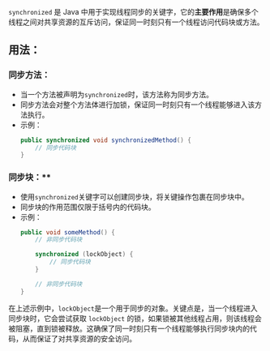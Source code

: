 `synchronized` 是 Java 中用于实现线程同步的关键字，它的**主要作用**是确保多个线程之间对共享资源的互斥访问，保证同一时刻只有一个线程访问代码块或方法。
## 用法：
### 同步方法：
   - 当一个方法被声明为`synchronized`时，该方法称为同步方法。
   - 同步方法会对整个方法体进行加锁，保证同一时刻只有一个线程能够进入该方法执行。
   - 示例：
     ```java
     public synchronized void synchronizedMethod() {
         // 同步代码块
     }
     ```

### 同步块：**
   - 使用`synchronized`关键字可以创建同步块，将关键操作包裹在同步块中。
   - 同步块的作用范围仅限于括号内的代码块。
   - 示例：
     ```java
     public void someMethod() {
         // 非同步代码块

         synchronized (lockObject) {
             // 同步代码块
         }

         // 非同步代码块
     }
     ```

在上述示例中，`lockObject`是一个用于同步的对象。关键点是，当一个线程进入同步块时，它会尝试获取 `lockObject` 的锁，如果锁被其他线程占用，则该线程会被阻塞，直到锁被释放。这确保了同一时刻只有一个线程能够执行同步块内的代码，从而保证了对共享资源的安全访问。
